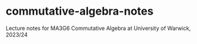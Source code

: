 # commutative-algebra-notes
Lecture notes for MA3G6 Commutative Algebra at University of Warwick, 2023/24

